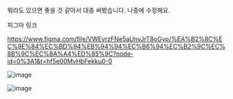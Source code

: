 뭐라도 있으면 좋을 것 같아서 대충 써봤습니다. 나중에 수정해요.

피그마 링크

https://www.figma.com/file/VWEvrzFNe5aUnvJrT8oGyp/%EA%B2%8C%EC%9E%84%EC%BD%94%EB%94%94%EC%B6%94%EC%B2%9C%EC%8B%9C%EC%8A%A4%ED%85%9C?node-id=0%3A1&t=hf5e00MvHbFekku0-0

![image](https://user-images.githubusercontent.com/64895794/213358861-a7b4a5ae-0702-4dac-a13b-77a3f5fd6977.png)

![image](https://user-images.githubusercontent.com/64895794/213358804-3338a071-8bc7-4945-b54f-010acce5604c.png)
